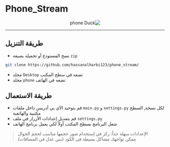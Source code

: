 # Phone_Stream

<div dir="rtl" style="text-align:center">

![phone Duck](https://user-images.githubusercontent.com/76629405/159698792-0d992ebb-79e8-4c3d-b56d-fdf08df4ed5c.png)

</div>
<hr>

## طريقة التنزيل

- نسخ المستودع أو تحميله بصيغة `zip`

```bash
git clone https://github.com/hassanalharbi123/phone_stream/ 
```

- مجلد `Desktop` تضعه في سطح المكتب
- مجلد `phone` تضعه في الهاتف

## طريقة الاستعمال

- قم بتوحيد الآي بي أدريس داخل ملفات `main.py` و `settings.py` لكل نسخة, السطح مكتبية والهاتفية
- قم بتعديل إعدادات الأزرار في ملف `settings.py`
- شغل البرنامج بسطح المكتب أولاً لكي يعمل برنامج الهاتف

> الإعدادات سهلة جداً: ركز في إستخدام صور حجمها مناسب لحجم الجوال  
> ممكن تواجهك مشاكل بسيطة في الكود (بس عدل في المسافات)
